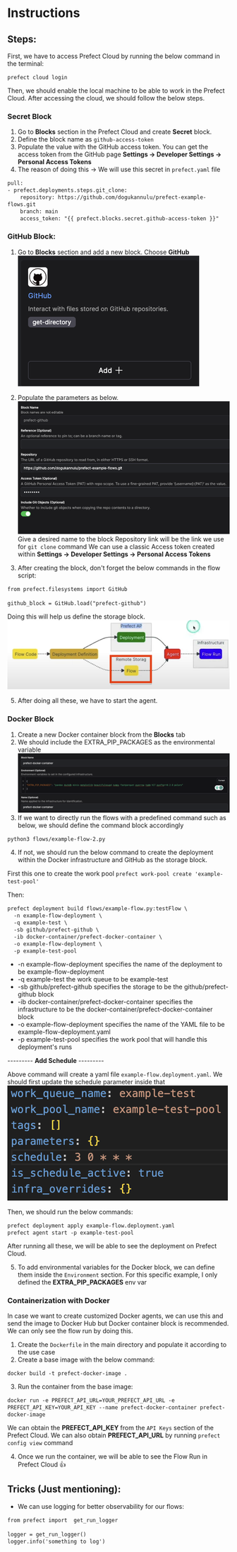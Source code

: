 # Instructions

## Steps:

First, we have to access Prefect Cloud by running the below command in the terminal:

```
prefect cloud login
```

Then, we should enable the local machine to be able to work in the Prefect Cloud. After accessing the cloud, we should follow the below steps.

### Secret Block

1. Go to __Blocks__ section in the Prefect Cloud and create __Secret__ block.
2. Define the block name as `github-access-token`
3. Populate the value with the GitHub access token. You can get the access token from the GitHub page __Settings -> Developer Settings -> Personal Access Tokens__
4. The reason of doing this -> We will use this secret in `prefect.yaml` file

```
pull:
- prefect.deployments.steps.git_clone:
    repository: https://github.com/dogukannulu/prefect-example-flows.git
    branch: main
    access_token: "{{ prefect.blocks.secret.github-access-token }}"
```


### GitHub Block:

1. Go to __Blocks__ section and add a new block.
Choose __GitHub__
![Alt text](img/image.png)

2. Populate the parameters as below.
![Alt text](img/image-1.png)
Give a desired name to the block
Repository link will be the link we use for `git clone` command
We can use a classic Access token created within __Settings -> Developer Settings -> Personal Access Tokens__

3. After creating the block, don't forget the below commands in the flow script:

```
from prefect.filesystems import GitHub

github_block = GitHub.load("prefect-github")
```

Doing this will help us define the storage block.
![Alt text](img/image-2.png)

5. After doing all these, we have to start the agent.

### Docker Block

1. Create a new Docker container block from the __Blocks__ tab
2. We should include the EXTRA_PIP_PACKAGES as the environmental variable
![Alt text](img/image-3.png)
3. If we want to directly run the flows with a predefined command such as below, we should define the command block accordingly
```
python3 flows/example-flow-2.py
```
4. If not, we should run the below command to create the deployment within the Docker infrastructure and GitHub as the storage block.

First this one to create the work pool `prefect work-pool create 'example-test-pool'`

Then:

```
prefect deployment build flows/example-flow.py:testFlow \
  -n example-flow-deployment \
  -q example-test \
  -sb github/prefect-github \
  -ib docker-container/prefect-docker-container \
  -o example-flow-deployment \
  -p example-test-pool
```

- -n example-flow-deployment specifies the name of the deployment to be example-flow-deployment
- -q example-test the work queue to be example-test
- -sb github/prefect-github specifies the storage to be the github/prefect-github block
- -ib docker-container/prefect-docker-container specifies the infrastructure to be the docker-container/prefect-docker-container block
- -o example-flow-deployment specifies the name of the YAML file to be example-flow-deployment.yaml
- -p example-test-pool specifies the work pool that will handle this deployment's runs

--------- __Add Schedule__ ---------

Above command will create a yaml file `example-flow.deployment.yaml`. We should first update the schedule parameter inside that
![Alt text](img/image-4.png)

Then, we should run the below commands:

```
prefect deployment apply example-flow.deployment.yaml
prefect agent start -p example-test-pool
```

After running all these, we will be able to see the deployment on Prefect Cloud.

5. To add environmental variables for the Docker block, we can define them inside the `Environment` section. For this specific example, I only defined the __EXTRA_PIP_PACKAGES__ env var

### Containerization with Docker

In case we want to create customized Docker agents, we can use this and send the image to Docker Hub but Docker container block is recommended. We can only see the flow run by doing this.

1. Create the `Dockerfile` in the main directory and populate it according to the use case
2. Create a base image with the below command:

```
docker build -t prefect-docker-image .
```

3. Run the container from the base image:

```
docker run -e PREFECT_API_URL=YOUR_PREFECT_API_URL -e PREFECT_API_KEY=YOUR_API_KEY --name prefect-docker-container prefect-docker-image
```

We can obtain the __PREFECT_API_KEY__ from the `API Keys` section of the Prefect Cloud. We can also obtain __PREFECT_API_URL__ by running `prefect config view` command

4. Once we run the container, we will be able to see the Flow Run in Prefect Cloud 👍


## Tricks (Just mentioning):
- We can use logging for better observability for our flows:
```
from prefect import  get_run_logger

logger = get_run_logger()
logger.info('something to log')
```
